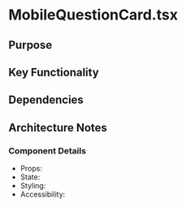 # MobileQuestionCard.tsx

## Purpose

## Key Functionality

## Dependencies

## Architecture Notes

### Component Details
- Props: 
- State: 
- Styling: 
- Accessibility: 
